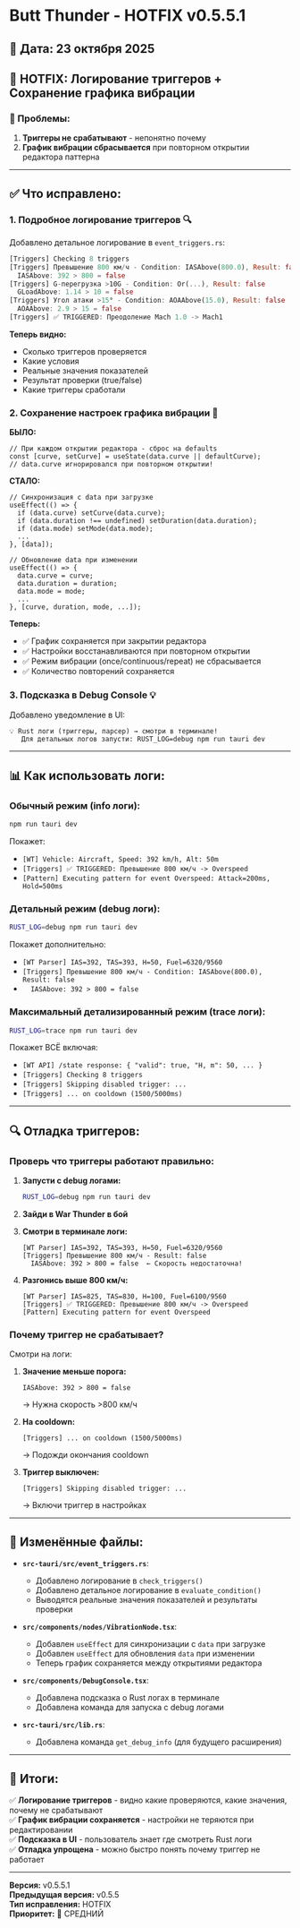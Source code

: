 # Butt Thunder - HOTFIX v0.5.5.1

## 📅 Дата: 23 октября 2025

## 🎯 HOTFIX: Логирование триггеров + Сохранение графика вибрации

### 🐛 Проблемы:

1. **Триггеры не срабатывают** - непонятно почему
2. **График вибрации сбрасывается** при повторном открытии редактора паттерна

---

## ✅ Что исправлено:

### 1. **Подробное логирование триггеров** 🔍

Добавлено детальное логирование в `event_triggers.rs`:

```rust
[Triggers] Checking 8 triggers
[Triggers] Превышение 800 км/ч - Condition: IASAbove(800.0), Result: false
  IASAbove: 392 > 800 = false
[Triggers] G-перегрузка >10G - Condition: Or(...), Result: false
  GLoadAbove: 1.14 > 10 = false
[Triggers] Угол атаки >15° - Condition: AOAAbove(15.0), Result: false
  AOAAbove: 2.9 > 15 = false
[Triggers] ✅ TRIGGERED: Преодоление Mach 1.0 -> Mach1
```

**Теперь видно:**
- Сколько триггеров проверяется
- Какие условия
- Реальные значения показателей
- Результат проверки (true/false)
- Какие триггеры сработали

### 2. **Сохранение настроек графика вибрации** 💾

**БЫЛО:**
```tsx
// При каждом открытии редактора - сброс на defaults
const [curve, setCurve] = useState(data.curve || defaultCurve);
// data.curve игнорировался при повторном открытии!
```

**СТАЛО:**
```tsx
// Синхронизация с data при загрузке
useEffect(() => {
  if (data.curve) setCurve(data.curve);
  if (data.duration !== undefined) setDuration(data.duration);
  if (data.mode) setMode(data.mode);
  ...
}, [data]);

// Обновление data при изменении
useEffect(() => {
  data.curve = curve;
  data.duration = duration;
  data.mode = mode;
  ...
}, [curve, duration, mode, ...]);
```

**Теперь:**
- ✅ График сохраняется при закрытии редактора
- ✅ Настройки восстанавливаются при повторном открытии
- ✅ Режим вибрации (once/continuous/repeat) не сбрасывается
- ✅ Количество повторений сохраняется

### 3. **Подсказка в Debug Console** 💡

Добавлено уведомление в UI:

```
💡 Rust логи (триггеры, парсер) → смотри в терминале!
   Для детальных логов запусти: RUST_LOG=debug npm run tauri dev
```

---

## 📊 Как использовать логи:

### Обычный режим (info логи):
```bash
npm run tauri dev
```

Покажет:
- `[WT] Vehicle: Aircraft, Speed: 392 km/h, Alt: 50m`
- `[Triggers] ✅ TRIGGERED: Превышение 800 км/ч -> Overspeed`
- `[Pattern] Executing pattern for event Overspeed: Attack=200ms, Hold=500ms`

### Детальный режим (debug логи):
```bash
RUST_LOG=debug npm run tauri dev
```

Покажет дополнительно:
- `[WT Parser] IAS=392, TAS=393, H=50, Fuel=6320/9560`
- `[Triggers] Превышение 800 км/ч - Condition: IASAbove(800.0), Result: false`
- `  IASAbove: 392 > 800 = false`

### Максимальный детализированный режим (trace логи):
```bash
RUST_LOG=trace npm run tauri dev
```

Покажет ВСЁ включая:
- `[WT API] /state response: { "valid": true, "H, m": 50, ... }`
- `[Triggers] Checking 8 triggers`
- `[Triggers] Skipping disabled trigger: ...`
- `[Triggers] ... on cooldown (1500/5000ms)`

---

## 🔍 Отладка триггеров:

### Проверь что триггеры работают правильно:

1. **Запусти с debug логами:**
   ```bash
   RUST_LOG=debug npm run tauri dev
   ```

2. **Зайди в War Thunder в бой**

3. **Смотри в терминале логи:**
   ```
   [WT Parser] IAS=392, TAS=393, H=50, Fuel=6320/9560
   [Triggers] Превышение 800 км/ч - Result: false
     IASAbove: 392 > 800 = false  ← Скорость недостаточна!
   ```

4. **Разгонись выше 800 км/ч:**
   ```
   [WT Parser] IAS=825, TAS=830, H=100, Fuel=6100/9560
   [Triggers] ✅ TRIGGERED: Превышение 800 км/ч -> Overspeed
   [Pattern] Executing pattern for event Overspeed
   ```

### Почему триггер не срабатывает?

Смотри на логи:

1. **Значение меньше порога:**
   ```
   IASAbove: 392 > 800 = false
   ```
   → Нужна скорость >800 км/ч

2. **На cooldown:**
   ```
   [Triggers] ... on cooldown (1500/5000ms)
   ```
   → Подожди окончания cooldown

3. **Триггер выключен:**
   ```
   [Triggers] Skipping disabled trigger: ...
   ```
   → Включи триггер в настройках

---

## 📝 Изменённые файлы:

- **`src-tauri/src/event_triggers.rs`**:
  - Добавлено логирование в `check_triggers()`
  - Добавлено детальное логирование в `evaluate_condition()`
  - Выводятся реальные значения показателей и результаты проверки
  
- **`src/components/nodes/VibrationNode.tsx`**:
  - Добавлен `useEffect` для синхронизации с `data` при загрузке
  - Добавлен `useEffect` для обновления `data` при изменении
  - Теперь график сохраняется между открытиями редактора
  
- **`src/components/DebugConsole.tsx`**:
  - Добавлена подсказка о Rust логах в терминале
  - Добавлена команда для запуска с debug логами
  
- **`src-tauri/src/lib.rs`**:
  - Добавлена команда `get_debug_info` (для будущего расширения)

---

## 🎯 Итоги:

✅ **Логирование триггеров** - видно какие проверяются, какие значения, почему не срабатывают  
✅ **График вибрации сохраняется** - настройки не теряются при редактировании  
✅ **Подсказка в UI** - пользователь знает где смотреть Rust логи  
✅ **Отладка упрощена** - можно быстро понять почему триггер не работает  

---

**Версия:** v0.5.5.1  
**Предыдущая версия:** v0.5.5  
**Тип исправления:** HOTFIX  
**Приоритет:** 🔧 СРЕДНИЙ


